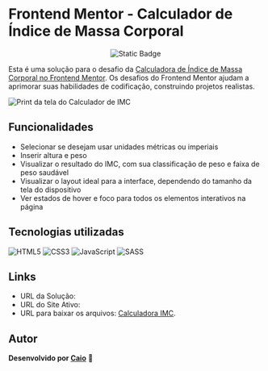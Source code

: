 # Frontend Mentor - Calculador de Índice de Massa Corporal

<p align="center">
     <img loading="lazy" alt="Static Badge" src="https://img.shields.io/badge/Status-Conclu%C3%ADdo-blue?style=for-the-badge">
</p>

Esta é uma solução para o desafio da [Calculadora de Índice de Massa Corporal no Frontend Mentor](https://www.frontendmentor.io/challenges/body-mass-index-calculator-brrBkfSz1T). Os desafios do Frontend Mentor ajudam a aprimorar suas habilidades de codificação, construindo projetos realistas.

![Print da tela do Calculador de IMC](https://github.com/caioikn/calculadora-imc/assets/28030999/6843ccea-cf7e-4570-9250-7075045285e1)

## Funcionalidades
- Selecionar se desejam usar unidades métricas ou imperiais
- Inserir altura e peso
- Visualizar o resultado do IMC, com sua classificação de peso e faixa de peso saudável
- Visualizar o layout ideal para a interface, dependendo do tamanho da tela do dispositivo
- Ver estados de hover e foco para todos os elementos interativos na página

## Tecnologias utilizadas
![HTML5](https://img.shields.io/badge/html5-%23E34F26.svg?style=for-the-badge&logo=html5&logoColor=white) ![CSS3](https://img.shields.io/badge/css3-%231572B6.svg?style=for-the-badge&logo=css3&logoColor=white) ![JavaScript](https://img.shields.io/badge/JavaScript-323330?style=for-the-badge&logo=javascript&logoColor=F7DF1E) ![SASS](https://img.shields.io/badge/SASS-hotpink.svg?style=for-the-badge&logo=SASS&logoColor=white) 

## Links
- URL da Solução:
- URL do Site Ativo:
- URL para baixar os arquivos: [Calculadora IMC](https://github.com/caioikn/calculadora-imc/archive/main/calculadora-imc.zip).

## Autor
**Desenvolvido por [Caio](https://www.linkedin.com/in/caioikena/)** 💙
